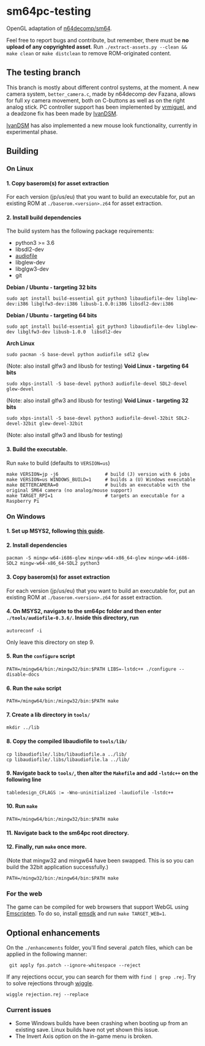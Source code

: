 # sm64pc-testing
OpenGL adaptation of [n64decomp/sm64](https://github.com/n64decomp/sm64). 

Feel free to report bugs and contribute, but remember, there must be **no upload of any copyrighted asset**. 
Run `./extract-assets.py --clean && make clean` or `make distclean` to remove ROM-originated content.

## The testing branch

This branch is mostly about different control systems, at the moment. A new camera system, `better_camera.c`, made by n64decomp dev Fazana, allows for full xy camera movement, both on C-buttons as well as on the right analog stick. PC controller support has been implemented by [vrmiguel](https://github.com/vrmiguel/sm64-analog-camera), and a deadzone fix has been made by [IvanDSM](https://github.com/IvanDSM/).

[IvanDSM](https://github.com/IvanDSM/) has also implemented a new mouse look functionality, currently in experimental phase.

## Building

### On Linux

#### 1. Copy baserom(s) for asset extraction

For each version (jp/us/eu) that you want to build an executable for, put an existing ROM at
`./baserom.<version>.z64` for asset extraction.

#### 2. Install build dependencies

The build system has the following package requirements:
  * python3 >= 3.6
  * libsdl2-dev
  * [audiofile](https://audiofile.68k.org/)
  * libglew-dev
  * libglgw3-dev
  * git


__Debian / Ubuntu - targeting 32 bits__
```
sudo apt install build-essential git python3 libaudiofile-dev libglew-dev:i386 libglfw3-dev:i386 libusb-1.0.0:i386 libsdl2-dev:i386
```
__Debian / Ubuntu - targeting 64 bits__
```
sudo apt install build-essential git python3 libaudiofile-dev libglew-dev libglfw3-dev libusb-1.0.0  libsdl2-dev
```

__Arch Linux__
```
sudo pacman -S base-devel python audiofile sdl2 glew 
```
(Note: also install glfw3 and libusb for testing)
__Void Linux - targeting 64 bits__
```
sudo xbps-install -S base-devel python3 audiofile-devel SDL2-devel glew-devel
```
(Note: also install glfw3 and libusb for testing)
__Void Linux - targeting 32 bits__
```
sudo xbps-install -S base-devel python3 audiofile-devel-32bit SDL2-devel-32bit glew-devel-32bit
```
(Note: also install glfw3 and libusb for testing)
#### 3. Build the executable.

Run `make` to build (defaults to `VERSION=us`)

```
make VERSION=jp -j6                 # build (J) version with 6 jobs
make VERSION=us WINDOWS_BUILD=1     # builds a (U) Windows executable
make BETTERCAMERA=0                 # builds an executable with the original SM64 camera (no analog/mouse support)
make TARGET_RPI=1                   # targets an executable for a Raspberry Pi
```

### On Windows

#### 1. Set up MSYS2, following [this  guide](https://github.com/orlp/dev-on-windows/wiki/Installing-GCC--&-MSYS2).

#### 2. Install dependencies
```
pacman -S mingw-w64-i686-glew mingw-w64-x86_64-glew mingw-w64-i686-SDL2 mingw-w64-x86_64-SDL2 python3
```
#### 3. Copy baserom(s) for asset extraction

For each version (jp/us/eu) that you want to build an executable for, put an existing ROM at
`./baserom.<version>.z64` for asset extraction.

#### 4. On MSYS2, navigate to the sm64pc folder and then enter `./tools/audiofile-0.3.6/`. Inside this directory, run
```
autoreconf -i
```

Only leave this directory on step 9.

#### 5. Run the `configure` script
```
PATH=/mingw64/bin:/mingw32/bin:$PATH LIBS=-lstdc++ ./configure --disable-docs
```
#### 6. Run the `make` script
```
PATH=/mingw64/bin:/mingw32/bin:$PATH make
```
#### 7. Create a lib directory in `tools/`
```
mkdir ../lib
```

#### 8. Copy the compiled libaudiofile to `tools/lib/`
```
cp libaudiofile/.libs/libaudiofile.a ../lib/
cp libaudiofile/.libs/libaudiofile.la ../lib/
```

#### 9. Navigate back to `tools/`, then alter the `Makefile` and add `-lstdc++` on the following line
```
tabledesign_CFLAGS := -Wno-uninitialized -laudiofile -lstdc++
```

#### 10. Run `make`
```
PATH=/mingw64/bin:/mingw32/bin:$PATH make
```

#### 11. Navigate back to the sm64pc root directory.

#### 12.  Finally, run `make` once more. 

(Note that mingw32 and mingw64 have been swapped. This is so you can build the 32bit application successfully.)

```
PATH=/mingw32/bin:/mingw64/bin:$PATH make
```

### For the web

The game can be compiled for web browsers that support WebGL using [Emscripten](https://github.com/emscripten-core). To do so, install [emsdk](https://github.com/emscripten-core/emsdk) and run `make TARGET_WEB=1`.

## Optional enhancements

On the `./enhancements` folder, you'll find several .patch files, which can be applied in the following manner:

```
 git apply fps.patch --ignore-whitespace --reject
```
If any rejections occur, you can search for them with `find | grep .rej`.
Try to solve rejections through [wiggle](https://github.com/neilbrown/wiggle).
```
wiggle rejection.rej --replace
```

### Current issues

 * Some Windows builds have been crashing when booting up from an existing save. Linux builds have not yet shown this issue.
 * The Invert Axis option on the in-game menu is broken.
